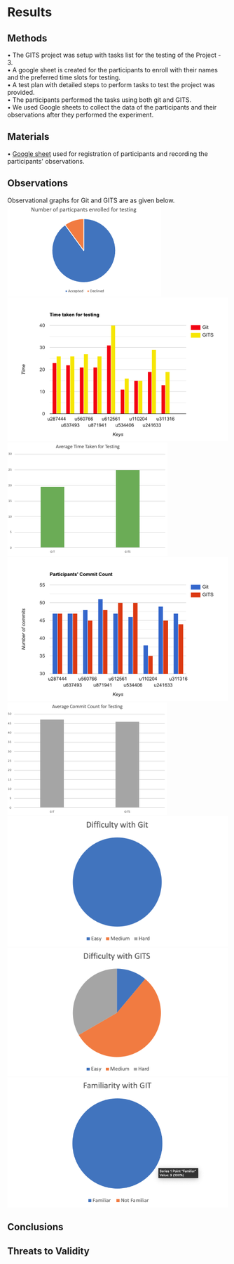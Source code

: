 # Results<br />

## Methods<br />
• The GITS project was setup with tasks list for the testing of the Project - 3.<br />
•	A google sheet is created for the participants to enroll with their names and the preferred time slots for testing.<br />
• A test plan with detailed steps to perform tasks to test the project was provided.<br />
• The participants performed the tasks using both git and GITS.<br /> 
•	We used Google sheets to collect the data of the participants and their observations after they performed the experiment.<br />


## Materials<br />
• [Google sheet](https://docs.google.com/spreadsheets/d/1kZy8xhvoesJlyvAJx6cHh_h3wbta8ZXLeOhyh5rX6Mw/edit#gid=0) used for registration of participants and recording the participants' observations.<br />


## Observations<br />
Observational graphs for Git and GITS are as given below.<br />
![alt text](https://github.com/jayeshjakkani/GITS/blob/master/images/Screenshot%202020-11-16%20at%202.53.31%20PM.png)<br />
![alt text](https://github.com/jayeshjakkani/GITS/blob/master/images/bar-graph2.png)<br />
![alt text](https://github.com/jayeshjakkani/GITS/blob/master/images/Screenshot%202020-11-16%20at%203.22.00%20PM.png)<br />
![alt text](https://github.com/jayeshjakkani/GITS/blob/master/images/bar-graph1.png)<br />
![alt text](https://github.com/jayeshjakkani/GITS/blob/master/images/Screenshot%202020-11-16%20at%203.32.45%20PM.png)<br />
![alt text](https://github.com/jayeshjakkani/GITS/blob/master/images/Screenshot%202020-11-16%20at%202.58.45%20PM.png)<br />
![alt text](https://github.com/jayeshjakkani/GITS/blob/master/images/Screenshot%202020-11-16%20at%203.01.37%20PM.png)<br />
![alt text](https://github.com/jayeshjakkani/GITS/blob/master/images/Screenshot%202020-11-16%20at%203.04.35%20PM.png)<br />

## Conclusions<br />

## Threats to Validity <br />	
